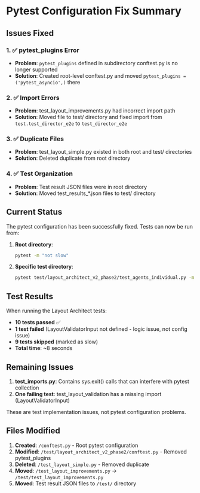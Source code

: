 # Pytest Configuration Fix Summary

## Issues Fixed

### 1. ✅ pytest_plugins Error
- **Problem**: `pytest_plugins` defined in subdirectory conftest.py is no longer supported
- **Solution**: Created root-level conftest.py and moved `pytest_plugins = ('pytest_asyncio',)` there

### 2. ✅ Import Errors
- **Problem**: test_layout_improvements.py had incorrect import path
- **Solution**: Moved file to test/ directory and fixed import from `test.test_director_e2e` to `test_director_e2e`

### 3. ✅ Duplicate Files
- **Problem**: test_layout_simple.py existed in both root and test/ directories
- **Solution**: Deleted duplicate from root directory

### 4. ✅ Test Organization
- **Problem**: Test result JSON files were in root directory
- **Solution**: Moved test_results_*.json files to test/ directory

## Current Status

The pytest configuration has been successfully fixed. Tests can now be run from:

1. **Root directory**: 
   ```bash
   pytest -m "not slow"
   ```

2. **Specific test directory**:
   ```bash
   pytest test/layout_architect_v2_phase2/test_agents_individual.py -m "not slow"
   ```

## Test Results

When running the Layout Architect tests:
- **10 tests passed** ✅
- **1 test failed** (LayoutValidatorInput not defined - logic issue, not config issue)
- **9 tests skipped** (marked as slow)
- **Total time**: ~8 seconds

## Remaining Issues

1. **test_imports.py**: Contains sys.exit() calls that can interfere with pytest collection
2. **One failing test**: test_layout_validation has a missing import (LayoutValidatorInput)

These are test implementation issues, not pytest configuration problems.

## Files Modified

1. **Created**: `/conftest.py` - Root pytest configuration
2. **Modified**: `/test/layout_architect_v2_phase2/conftest.py` - Removed pytest_plugins
3. **Deleted**: `/test_layout_simple.py` - Removed duplicate
4. **Moved**: `/test_layout_improvements.py` → `/test/test_layout_improvements.py`
5. **Moved**: Test result JSON files to `/test/` directory